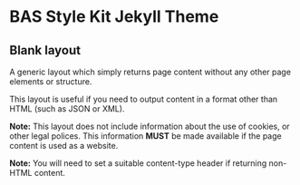 # BAS Style Kit Jekyll Theme

## Blank layout

A generic layout which simply returns page content without any other page elements or structure. 

This layout is useful if you need to output content in a format other than HTML (such as JSON or XML).

**Note:** This layout does not include information about the use of cookies, or other legal polices. This information
**MUST** be made available if the page content is used as a website.

**Note:** You will need to set a suitable content-type header if returning non-HTML content.
